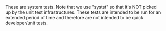 
These are system tests.  Note that we use "systst" so that it's
NOT picked up by the unit test infrastructures.
These tests are intended to be run for an extended period of time 
and therefore are not intended to be quick developer/unit tests.
